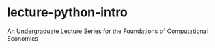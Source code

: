 # lecture-python-intro
An Undergraduate Lecture Series for the Foundations of Computational Economics
